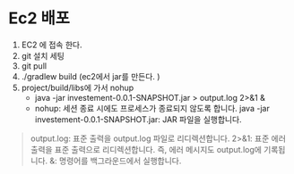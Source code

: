 # Ec2 배포

1. EC2 에 접속 한다. 
2. git 설치 세팅 
3. git pull 
4. ./gradlew build (ec2에서 jar를 만든다. )
5. project/build/libs에 가서 nohup 
   - java -jar investement-0.0.1-SNAPSHOT.jar > output.log 2>&1 &
   - nohup: 세션 종료 시에도 프로세스가 종료되지 않도록 합니다.
     java -jar investement-0.0.1-SNAPSHOT.jar: JAR 파일을 실행합니다.
> output.log: 표준 출력을 output.log 파일로 리디렉션합니다.
2>&1: 표준 에러 출력을 표준 출력으로 리디렉션합니다. 즉, 에러 메시지도 output.log에 기록됩니다.
&: 명령어를 백그라운드에서 실행합니다.
